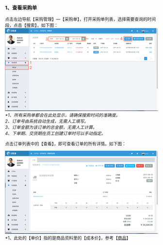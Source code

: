### 1、查看采购单

点击左边导航【采购管理】—【采购单】，打开采购单列表，选择需要查询的时间段，点击【搜索】，如下图：![](/assets/cggl-cgd-1.png)_\*1、所有采购单都会在此处显示，请确保搜索时间的准确度。  
  2、订单号由系统自动生成，无需人工填写。  
  3、订单金额为该订单的总金额，无需人工计算。  
  4、下单期、交货期在员工创建订单时可以手动指定。_

点击订单列表中的【查看】，即可查看订单的所有详情。如下图：

![](/assets/cggl-cgd-2.png)\*1、此处的【单价】指的是商品资料里的【成本价】，参考【[商品](/shang-pin-guan-li/shang-pin.md)】

